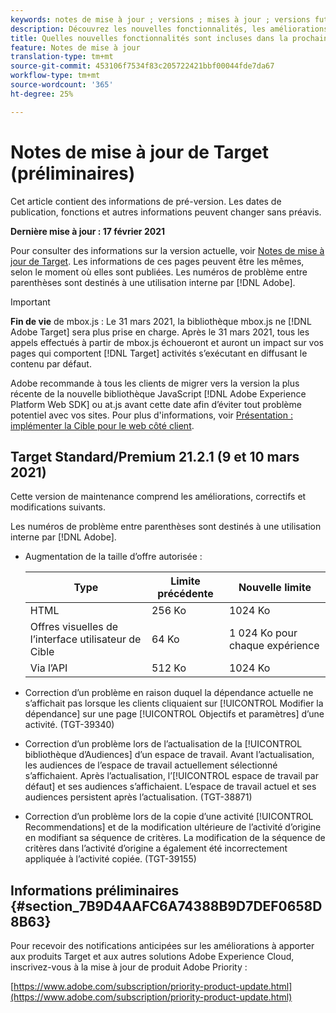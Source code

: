 ```yaml
---
keywords: notes de mise à jour ; versions ; mises à jour ; versions futures ; améliorations ; nouvelles fonctionnalités ; correctifs ; mises à jour ; pré-version
description: Découvrez les nouvelles fonctionnalités, les améliorations et les correctifs inclus dans la prochaine version d’Adobe Target, y compris les SDK, les API et les bibliothèques JavaScript.
title: Quelles nouvelles fonctionnalités sont incluses dans la prochaine version ?
feature: Notes de mise à jour
translation-type: tm+mt
source-git-commit: 453106f7534f83c205722421bbf00044fde7da67
workflow-type: tm+mt
source-wordcount: '365'
ht-degree: 25%

---
```



# Notes de mise à jour de Target (préliminaires)

Cet article contient des informations de pré-version. Les dates de publication, fonctions et autres informations peuvent changer sans préavis.

**Dernière mise à jour : 17 février 2021**

Pour consulter des informations sur la version actuelle, voir [Notes de mise à jour de Target](release-notes.md). Les informations de ces pages peuvent être les mêmes, selon le moment où elles sont publiées. Les numéros de problème entre parenthèses sont destinés à une utilisation interne par [!DNL Adobe].

>[!IMPORTANT]
>
>**Fin de vie** de mbox.js : Le 31 mars 2021, la bibliothèque mbox.js ne  [!DNL Adobe Target] sera plus prise en charge. Après le 31 mars 2021, tous les appels effectués à partir de mbox.js échoueront et auront un impact sur vos pages qui comportent [!DNL Target] activités s’exécutant en diffusant le contenu par défaut.
>
>Adobe recommande à tous les clients de migrer vers la version la plus récente de la nouvelle bibliothèque JavaScript [!DNL Adobe Experience Platform Web SDK] ou at.js avant cette date afin d’éviter tout problème potentiel avec vos sites. Pour plus d&#39;informations, voir [Présentation : implémenter la Cible pour le web côté client](/help/c-implementing-target/c-implementing-target-for-client-side-web/implement-target-for-client-side-web.md).

## Target Standard/Premium 21.2.1 (9 et 10 mars 2021)

Cette version de maintenance comprend les améliorations, correctifs et modifications suivants.

Les numéros de problème entre parenthèses sont destinés à une utilisation interne par [!DNL Adobe].

* Augmentation de la taille d’offre autorisée :

   | Type | Limite précédente | Nouvelle limite |
   | --- | --- | --- |
   | HTML | 256 Ko | 1024 Ko |
   | Offres visuelles de l’interface utilisateur de Cible | 64 Ko | 1 024 Ko pour chaque expérience |
   | Via l’API | 512 Ko | 1024 Ko |

* Correction d’un problème en raison duquel la dépendance actuelle ne s’affichait pas lorsque les clients cliquaient sur [!UICONTROL Modifier la dépendance] sur une page [!UICONTROL Objectifs et paramètres] d’une activité. (TGT-39340)
* Correction d’un problème lors de l’actualisation de la [!UICONTROL bibliothèque d’Audiences] d’un espace de travail. Avant l’actualisation, les audiences de l’espace de travail actuellement sélectionné s’affichaient. Après l’actualisation, l’[!UICONTROL espace de travail par défaut] et ses audiences s’affichaient. L’espace de travail actuel et ses audiences persistent après l’actualisation. (TGT-38871)
* Correction d’un problème lors de la copie d’une activité [!UICONTROL Recommendations] et de la modification ultérieure de l’activité d’origine en modifiant sa séquence de critères. La modification de la séquence de critères dans l’activité d’origine a également été incorrectement appliquée à l’activité copiée. (TGT-39155)

## Informations préliminaires {#section_7B9D4AAFC6A74388B9D7DEF0658D8B63}

Pour recevoir des notifications anticipées sur les améliorations à apporter aux produits Target et aux autres solutions Adobe Experience Cloud, inscrivez-vous à la mise à jour de produit Adobe Priority :

[https://www.adobe.com/subscription/priority-product-update.html](https://www.adobe.com/subscription/priority-product-update.html)
